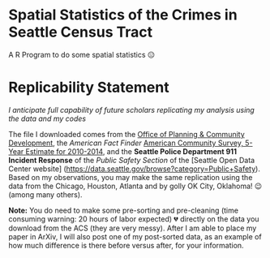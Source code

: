# Spatial Statistics of the Crimes in Seattle Census Tract
A R Program to do some spatial statistics :expressionless:

# Replicability Statement

*I anticipate full capability of future scholars replicating my analysis using the data and my codes*

The file I downloaded comes from the [Office of Planning & Community Development](http://www.seattle.gov/dpd/cityplanning/populationdemographics/decennialcensus/2010/default.htm), the *American Fact Finder*
[American Community Survey, 5-Year Estimate for 2010-2014](https://factfinder.census.gov/faces/nav/jsf/pages/index.xhtml), and the **Seattle Police Department 911 Incident Response** of the *Public Safety Section* of the [Seattle Open Data Center website] (https://data.seattle.gov/browse?category=Public+Safety). Based on my observations, you may make the same replication using the data from the Chicago, Houston, Atlanta and by golly OK City, Oklahoma! :wink: (among many others).

**Note:** You do need to make some pre-sorting and pre-cleaning (time consuming warning: 20 hours of labor expected) :broken_heart:
 directly on the data you download from the ACS (they are very messy). After I am able to place my paper in ArXiv, I will also post one of my post-sorted data, as an example of how much difference is there before versus after, for your information. 
